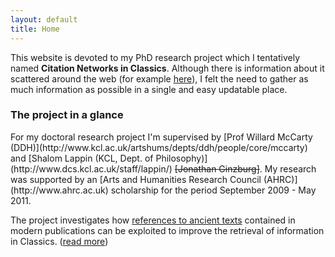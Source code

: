 ```yaml
---
layout: default
title: Home
---
```


This website is devoted to my PhD research project which I tentatively named **Citation Networks in Classics**. Although there is information about it scattered around the web (for example [here](http://wiki.digitalclassicist.org/Extracting_Information_from_Classics_Scholarly_Texts)), I felt the need to gather as much information as possible in a single and easy updatable place.

<h3 class="caps"> The project in a glance </h3>
For my doctoral research project I'm supervised by [Prof Willard McCarty (DDH)](http://www.kcl.ac.uk/artshums/depts/ddh/people/core/mccarty) and [Shalom Lappin (KCL, Dept. of Philosophy)](http://www.dcs.kcl.ac.uk/staff/lappin/) <del>[Jonathan Ginzburg]</del>. My research was supported by an [Arts and Humanities Research Council (AHRC)](http://www.ahrc.ac.uk) scholarship for the period September 2009 - May 2011.

The project investigates how [references to ancient texts](/project.html#canonical-citation) contained in modern publications can be exploited to improve the retrieval of information in Classics. ([read more](project.html))
